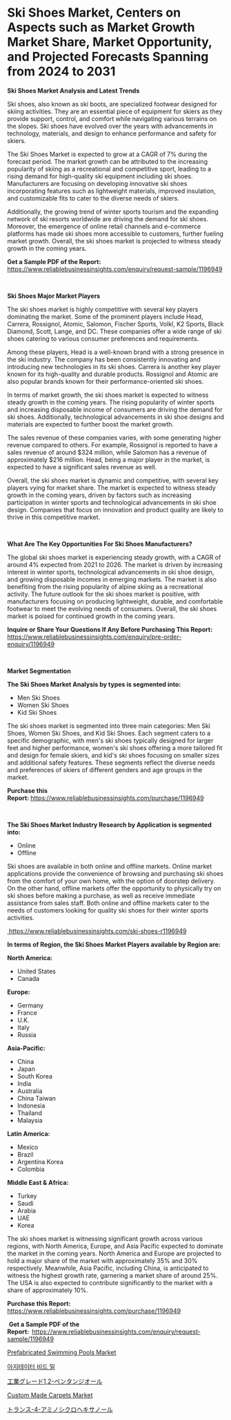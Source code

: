 <p><h1>Ski Shoes Market, Centers on Aspects such as Market Growth Market Share, Market Opportunity, and Projected Forecasts Spanning from 2024 to 2031</h1></p><p><strong>Ski Shoes Market Analysis and Latest Trends</strong></p>
<p><p>Ski shoes, also known as ski boots, are specialized footwear designed for skiing activities. They are an essential piece of equipment for skiers as they provide support, control, and comfort while navigating various terrains on the slopes. Ski shoes have evolved over the years with advancements in technology, materials, and design to enhance performance and safety for skiers.</p><p>The Ski Shoes Market is expected to grow at a CAGR of 7% during the forecast period. The market growth can be attributed to the increasing popularity of skiing as a recreational and competitive sport, leading to a rising demand for high-quality ski equipment including ski shoes. Manufacturers are focusing on developing innovative ski shoes incorporating features such as lightweight materials, improved insulation, and customizable fits to cater to the diverse needs of skiers.</p><p>Additionally, the growing trend of winter sports tourism and the expanding network of ski resorts worldwide are driving the demand for ski shoes. Moreover, the emergence of online retail channels and e-commerce platforms has made ski shoes more accessible to customers, further fueling market growth. Overall, the ski shoes market is projected to witness steady growth in the coming years.</p></p>
<p><strong>Get a Sample PDF of the Report:&nbsp;</strong> <a href="https://www.reliablebusinessinsights.com/enquiry/request-sample/1196949">https://www.reliablebusinessinsights.com/enquiry/request-sample/1196949</a></p>
<p>&nbsp;</p>
<p><strong>Ski Shoes Major Market Players</strong></p>
<p><p>The ski shoes market is highly competitive with several key players dominating the market. Some of the prominent players include Head, Carrera, Rossignol, Atomic, Salomon, Fischer Sports, Volkl, K2 Sports, Black Diamond, Scott, Lange, and DC. These companies offer a wide range of ski shoes catering to various consumer preferences and requirements.</p><p>Among these players, Head is a well-known brand with a strong presence in the ski industry. The company has been consistently innovating and introducing new technologies in its ski shoes. Carrera is another key player known for its high-quality and durable products. Rossignol and Atomic are also popular brands known for their performance-oriented ski shoes.</p><p>In terms of market growth, the ski shoes market is expected to witness steady growth in the coming years. The rising popularity of winter sports and increasing disposable income of consumers are driving the demand for ski shoes. Additionally, technological advancements in ski shoe designs and materials are expected to further boost the market growth.</p><p>The sales revenue of these companies varies, with some generating higher revenue compared to others. For example, Rossignol is reported to have a sales revenue of around $324 million, while Salomon has a revenue of approximately $216 million. Head, being a major player in the market, is expected to have a significant sales revenue as well.</p><p>Overall, the ski shoes market is dynamic and competitive, with several key players vying for market share. The market is expected to witness steady growth in the coming years, driven by factors such as increasing participation in winter sports and technological advancements in ski shoe design. Companies that focus on innovation and product quality are likely to thrive in this competitive market.</p></p>
<p>&nbsp;</p>
<p><strong>What Are The Key Opportunities For Ski Shoes Manufacturers?</strong></p>
<p><p>The global ski shoes market is experiencing steady growth, with a CAGR of around 4% expected from 2021 to 2026. The market is driven by increasing interest in winter sports, technological advancements in ski shoe design, and growing disposable incomes in emerging markets. The market is also benefiting from the rising popularity of alpine skiing as a recreational activity. The future outlook for the ski shoes market is positive, with manufacturers focusing on producing lightweight, durable, and comfortable footwear to meet the evolving needs of consumers. Overall, the ski shoes market is poised for continued growth in the coming years.</p></p>
<p><strong>Inquire or Share Your Questions If Any Before Purchasing This Report:</strong> <a href="https://www.reliablebusinessinsights.com/enquiry/pre-order-enquiry/1196949">https://www.reliablebusinessinsights.com/enquiry/pre-order-enquiry/1196949</a></p>
<p>&nbsp;</p>
<p><strong>Market Segmentation</strong></p>
<p><strong>The Ski Shoes Market Analysis by types is segmented into:</strong></p>
<p><ul><li>Men Ski Shoes</li><li>Women Ski Shoes</li><li>Kid Ski Shoes</li></ul></p>
<p><p>The ski shoes market is segmented into three main categories: Men Ski Shoes, Women Ski Shoes, and Kid Ski Shoes. Each segment caters to a specific demographic, with men's ski shoes typically designed for larger feet and higher performance, women's ski shoes offering a more tailored fit and design for female skiers, and kid's ski shoes focusing on smaller sizes and additional safety features. These segments reflect the diverse needs and preferences of skiers of different genders and age groups in the market.</p></p>
<p><strong>Purchase this Report:&nbsp;</strong><a href="https://www.reliablebusinessinsights.com/purchase/1196949">https://www.reliablebusinessinsights.com/purchase/1196949</a></p>
<p>&nbsp;</p>
<p><strong>The Ski Shoes Market Industry Research by Application is segmented into:</strong></p>
<p><ul><li>Online</li><li>Offline</li></ul></p>
<p><p>Ski shoes are available in both online and offline markets. Online market applications provide the convenience of browsing and purchasing ski shoes from the comfort of your own home, with the option of doorstep delivery. On the other hand, offline markets offer the opportunity to physically try on ski shoes before making a purchase, as well as receive immediate assistance from sales staff. Both online and offline markets cater to the needs of customers looking for quality ski shoes for their winter sports activities.</p></p>
<p><a href="https://www.reliablebusinessinsights.com/ski-shoes-r1196949">&nbsp;https://www.reliablebusinessinsights.com/ski-shoes-r1196949</a></p>
<p><strong>In terms of Region, the Ski Shoes Market Players available by Region are:</strong></p>
<p>
    <p> <strong> North America: </strong>
        <ul>
            <li>United States</li>
            <li>Canada</li>
        </ul>
        </p> 
    <p> <strong> Europe: </strong>
        <ul>
            <li>Germany</li>
            <li>France</li>
            <li>U.K.</li>
            <li>Italy</li>
            <li>Russia</li>
        </ul>
        </p> 
    <p> <strong> Asia-Pacific: </strong>
        <ul>
            <li>China</li>
            <li>Japan</li>
            <li>South Korea</li>
            <li>India</li>
            <li>Australia</li>
            <li>China Taiwan</li>
            <li>Indonesia</li>
            <li>Thailand</li>
            <li>Malaysia</li>
        </ul>
        </p> 
    <p> <strong> Latin America: </strong>
        <ul>
            <li>Mexico</li>
            <li>Brazil</li>
            <li>Argentina Korea</li>
            <li>Colombia</li>
        </ul>
        </p> 
    <p> <strong> Middle East & Africa: </strong>
        <ul>
            <li>Turkey</li>
            <li>Saudi</li>
            <li>Arabia</li>
            <li>UAE</li>
            <li>Korea</li>
        </ul>
    </p>
    </p>
<p><p>The ski shoes market is witnessing significant growth across various regions, with North America, Europe, and Asia Pacific expected to dominate the market in the coming years. North America and Europe are projected to hold a major share of the market with approximately 35% and 30% respectively. Meanwhile, Asia Pacific, including China, is anticipated to witness the highest growth rate, garnering a market share of around 25%. The USA is also expected to contribute significantly to the market with a share of approximately 10%.</p></p>
<p><strong>Purchase this Report: </strong><a href="https://www.reliablebusinessinsights.com/purchase/1196949">https://www.reliablebusinessinsights.com/purchase/1196949</a></p>
<p>&nbsp;<strong>Get a Sample PDF of the Report:&nbsp;&nbsp;</strong><a href="https://www.reliablebusinessinsights.com/enquiry/request-sample/1196949">https://www.reliablebusinessinsights.com/enquiry/request-sample/1196949</a></p>
<p><strong></strong></p>
<p><p><a href="https://github.com/jaidynmorantestelletmjzya/Market-Research-Report-List-3/blob/main/prefabricated-swimming-pools-market.md">Prefabricated Swimming Pools Market</a></p><p><a href="https://github.com/shampaakter36/Market-Research-Report-List-1/blob/main/8811121149353.md">아지테이터 비드 밀</a></p><p><a href="https://github.com/DemarcusKuhlman/Market-Research-Report-List-1/blob/main/5133386141508.md">工業グレード1,2-ペンタンジオール</a></p><p><a href="https://github.com/juniordelafrance/Market-Research-Report-List-3/blob/main/custom-made-carpets-market.md">Custom Made Carpets Market</a></p><p><a href="https://github.com/DudleyFerry/Market-Research-Report-List-1/blob/main/5583103141509.md">トランス-4-アミノシクロヘキサノール</a></p></p>